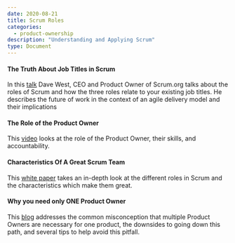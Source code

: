 ```yaml
---
date: 2020-08-21
title: Scrum Roles
categories:
  - product-ownership
description: "Understanding and Applying Scrum"
type: Document
---
```

#### The Truth About Job Titles in Scrum
In this [talk](https://www.scrum.org/resources/truth-about-job-titles-scrum) Dave West, CEO and Product Owner of Scrum.org talks about the roles of Scrum and how the three roles relate to your existing job titles. He describes the future of work in the context of an agile delivery model and their implications

#### The Role of the Product Owner
This [video](https://www.scrum.org/resources/role-product-owner) looks at the role of the Product Owner, their skills, and accountability.

#### Characteristics Of A Great Scrum Team
This [white paper](https://www.scrum.org/resources/characteristics-great-scrum-team-0) takes an in-depth look at the different roles in Scrum and the characteristics which make them great.

#### Why you need only ONE Product Owner
This [blog](https://www.scrum.org/resources/blog/why-you-need-only-one-product-owner) addresses the common misconception that multiple Product Owners are necessary for one product, the downsides to going down this path, and several tips to help avoid this pitfall.
